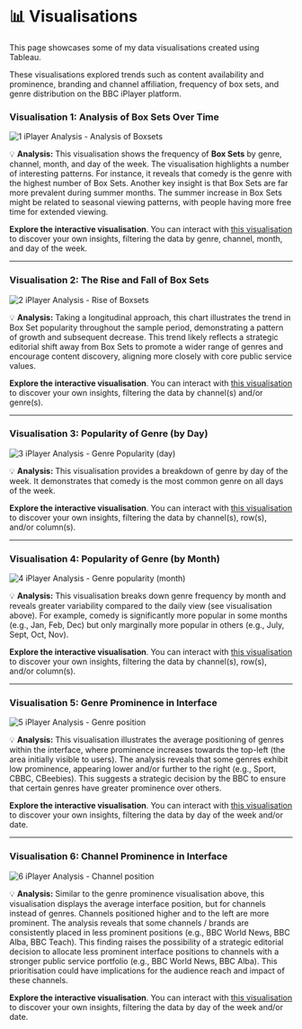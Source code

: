 # 📊 Visualisations

This page showcases some of my data visualisations created using Tableau.

These visualisations explored trends such as content availability and prominence, branding and channel affiliation, frequency of box sets, and genre distribution on the BBC iPlayer platform.

### Visualisation 1: Analysis of Box Sets Over Time

![1 iPlayer Analysis - Analysis of Boxsets](https://github.com/user-attachments/assets/534d754b-5497-4f0f-8356-93534a2a992b)


💡 **Analysis:** This visualisation shows the frequency of **Box Sets** by genre, channel, month, and day of the week. The visualisation highlights a number of interesting patterns. For instance, it reveals that comedy is the genre with the highest number of Box Sets. Another key insight is that Box Sets are far more prevalent during summer months. The summer increase in Box Sets might be related to seasonal viewing patterns, with people having more free time for extended viewing.  

**Explore the interactive visualisation**. You can interact with [this visualisation](https://public.tableau.com/shared/QZ6383WF9?:display_count=n&:origin=viz_share_link) to discover your own insights, filtering the data by genre, channel, month, and day of the week.

---

### Visualisation 2: The Rise and Fall of Box Sets

![2 iPlayer Analysis - Rise of Boxsets](https://github.com/user-attachments/assets/61a376f9-d97c-4eed-8b50-b3d6b33dd7d1)


💡 **Analysis:** Taking a longitudinal approach, this chart illustrates the trend in Box Set popularity throughout the sample period, demonstrating a pattern of growth and subsequent decrease. This trend likely reflects a strategic editorial shift away from Box Sets to promote a wider range of genres and encourage content discovery, aligning more closely with core public service values.

**Explore the interactive visualisation**. You can interact with [this visualisation](https://public.tableau.com/shared/KC8CNN4ST?:display_count=n&:origin=viz_share_link) to discover your own insights, filtering the data by channel(s) and/or genre(s).

---

### Visualisation 3: Popularity of Genre (by Day)

![3 iPlayer Analysis - Genre Popularity (day)](https://github.com/user-attachments/assets/aee5de9c-74d9-49ec-931c-179b1ad08865)



💡 **Analysis:** This visualisation provides a breakdown of genre by day of the week. It demonstrates that comedy is the most common genre on all days of the week. 

**Explore the interactive visualisation**. You can interact with [this visualisation](https://public.tableau.com/shared/KD9726RGP?:display_count=n&:origin=viz_share_link) to discover your own insights, filtering the data by channel(s), row(s), and/or column(s).

---

### Visualisation 4: Popularity of Genre (by Month)


![4 iPlayer Analysis - Genre popularity (month)](https://github.com/user-attachments/assets/e8b314fc-a7fa-43f3-a493-c25938e8507a)


💡 **Analysis:** This visualisation breaks down genre frequency by month and reveals greater variability compared to the daily view (see visualisation above). For example, comedy is significantly more popular in some months (e.g., Jan, Feb, Dec) but only marginally more popular in others (e.g., July, Sept, Oct, Nov).

**Explore the interactive visualisation**. You can interact with [this visualisation](https://public.tableau.com/shared/KSFGT9WWD?:display_count=n&:origin=viz_share_link) to discover your own insights, filtering the data by channel(s), row(s), and/or column(s).

---

### Visualisation 5: Genre Prominence in Interface


![5 iPlayer Analysis - Genre position](https://github.com/user-attachments/assets/ad101200-8d72-41c4-a411-dc56caefddcc)


💡 **Analysis:** This visualisation illustrates the average positioning of genres within the interface, where prominence increases towards the top-left (the area initially visible to users). The analysis reveals that some genres exhibit low prominence, appearing lower and/or further to the right (e.g., Sport, CBBC, CBeebies). This suggests a strategic decision by the BBC to ensure that certain genres have greater prominence over others.

**Explore the interactive visualisation**. You can interact with [this visualisation](https://public.tableau.com/shared/9GFRK7Z7M?:display_count=n&:origin=viz_share_link) to discover your own insights, filtering the data by day of the week and/or date.

---

### Visualisation 6: Channel Prominence in Interface


![6 iPlayer Analysis - Channel position](https://github.com/user-attachments/assets/a48e47b6-1435-4984-891c-2c8286d56af0)


💡 **Analysis:** Similar to the genre prominence visualisation above, this visualisation displays the average interface position, but for channels instead of genres. Channels positioned higher and to the left are more prominent. The analysis reveals that some channels / brands are consistently placed in less prominent positions (e.g., BBC World News, BBC Alba, BBC Teach). This finding raises the possibility of a strategic editorial decision to allocate less prominent interface positions to channels with a stronger public service portfolio (e.g., BBC World News, BBC Alba). This prioritisation could have implications for the audience reach and impact of these channels.

**Explore the interactive visualisation**. You can interact with [this visualisation](https://public.tableau.com/shared/F9HTX7JDT?:display_count=n&:origin=viz_share_link) to discover your own insights, filtering the data by day of the week and/or date.
